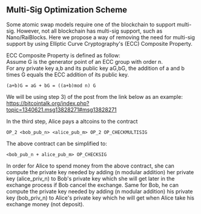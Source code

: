 ## Multi-Sig Optimization Scheme

Some atomic swap models require one of the blockchain to support multi-sig. However, not all blockchain has multi-sig support, such as Nano/RaiBlocks.
Here we propose a way of removing the need for multi-sig support by using Elliptic Curve Cryptography's (ECC) Composite Property.

ECC Composite Property is defined as follow:  
Assume G is the generator point of an ECC group with order n.  
For any private key a,b and its public key aG,bG, the addition of a and b times G equals the ECC addition of its public key.  
```
(a+b)G = aG + bG = ((a+b)mod n) G
```

We will be using step 3) of the post from the link below as an example: https://bitcointalk.org/index.php?topic=1340621.msg13828271#msg13828271

In the third step, Alice pays a altcoins to the contract
```
OP_2 <bob_pub_n> <alice_pub_m> OP_2 OP_CHECKMULTISIG
```
The above contract can be simplified to:
```
<bob_pub_n + alice_pub_m> OP_CHECKSIG
```

In order for Alice to spend money from the above contract, she can compute the private key needed by adding (n modular addition) her private key (alice_priv_n) to Bob's private key which she will get later in the exchange process if Bob cancel the exchange.
Same for Bob, he can compute the private key needed by adding (n modular addition) his private key (bob_priv_n) to Alice's private key which he will get when Alice take his exchange money (not deposit).


